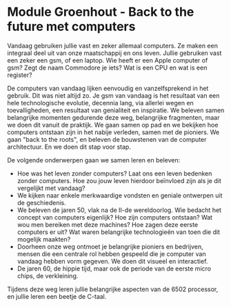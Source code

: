 # Module Groenhout - Back to the future met computers

Vandaag gebruiken jullie vast en zeker allemaal computers. Ze maken een integraal deel uit van onze maatschappij en ons leven. Jullie gebruiken vast een zeker een gsm, of een laptop. Wie heeft er een Apple computer of gsm? Zegt de naam Commodore je iets? Wat is een CPU en wat is een register?

De computers van vandaag lijken eenvoudig en vanzelfsprekend in het gebruik. Dit was niet altijd zo. Je gsm van vandaag is het resultaat van een hele technologische evolutie, decennia lang, via allerlei wegen en toevalligheden, een resultaat van genialiteit en inspiratie. We beleven samen belangrijke momenten gedurende deze weg, belangrijke fragmenten, maar we doen dit vanuit de praktijk. We gaan samen op pad en we bekijken hoe computers ontstaan zijn in het nabije verleden, samen met de pioniers. We gaan "back to the roots", en beleven de bouwstenen van de computer architectuur. En we doen dit stap voor stap.

De volgende onderwerpen gaan we samen leren en beleven:

  - Hoe was het leven zonder computers? Laat ons een leven bedenken zonder computers. Hoe zou jouw leven hierdoor beïnvloed zijn als je dit vergelijkt met vandaag?
  - We kijken naar enkele merkwaardige vondsten en geniale ontwerpen uit de geschiedenis. 
  - We beleven de jaren 50, vlak na de II-de wereldoorlog. Wie bedacht het concept van computers eigenlijk? Hoe zijn computers ontstaan? Wat wou men bereiken met deze machines? Hoe zagen deze eerste computers er uit? Wat waren belangrijke technologieën van toen die dit mogelijk maakten?
  - Doorheen onze weg ontmoet je belangrijke pioniers en bedrijven, mensen die een centrale rol hebben gespeeld die je computer van vandaag hebben vorm gegeven. We doen dit visueel en interactief.
  - De jaren 60, de hippie tijd, maar ook de periode van de eerste micro chips, de verkleining.

Tijdens deze weg leren jullie belangrijke aspecten van de 6502 processor, en jullie leren een beetje de C-taal. 
